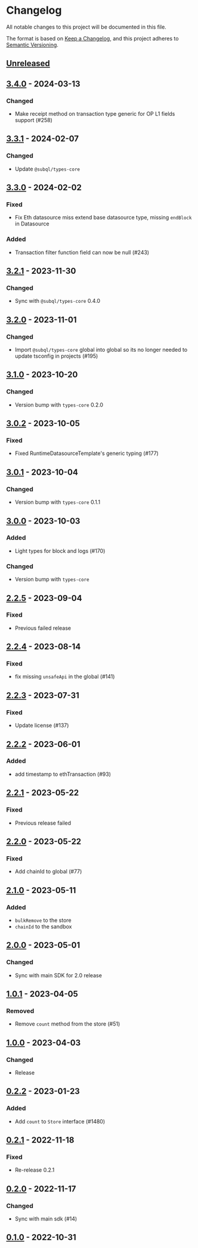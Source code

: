 # Changelog
All notable changes to this project will be documented in this file.

The format is based on [Keep a Changelog](https://keepachangelog.com/en/1.0.0/),
and this project adheres to [Semantic Versioning](https://semver.org/spec/v2.0.0.html).

## [Unreleased]

## [3.4.0] - 2024-03-13
### Changed
- Make receipt method on transaction type generic for OP L1 fields support (#258)

## [3.3.1] - 2024-02-07
### Changed
- Update `@subql/types-core`

## [3.3.0] - 2024-02-02
### Fixed
- Fix Eth datasource miss extend base datasource type, missing `endBlock` in Datasource

### Added
- Transaction filter function field can now be null (#243)

## [3.2.1] - 2023-11-30
### Changed
- Sync with `@subql/types-core` 0.4.0

## [3.2.0] - 2023-11-01
### Changed
- Import `@subql/types-core` global into global so its no longer needed to update tsconfig in projects (#195)

## [3.1.0] - 2023-10-20
### Changed
- Version bump with `types-core` 0.2.0

## [3.0.2] - 2023-10-05
### Fixed
- Fixed RuntimeDatasourceTemplate's generic typing (#177)

## [3.0.1] - 2023-10-04
### Changed
- Version bump with `types-core` 0.1.1

## [3.0.0] - 2023-10-03
### Added
- Light types for block and logs (#170)

### Changed
- Version bump with `types-core`

## [2.2.5] - 2023-09-04
### Fixed
- Previous failed release

## [2.2.4] - 2023-08-14
### Fixed
- fix missing `unsafeApi` in the global (#141)

## [2.2.3] - 2023-07-31
### Fixed
- Update license (#137)

## [2.2.2] - 2023-06-01
### Added
- add timestamp to ethTransaction (#93)

## [2.2.1] - 2023-05-22
### Fixed
- Previous release failed

## [2.2.0] - 2023-05-22
### Fixed
- Add chainId to global (#77)

## [2.1.0] - 2023-05-11
### Added
- `bulkRemove` to the store
- `chainId` to the sandbox

## [2.0.0] - 2023-05-01
### Changed
- Sync with main SDK for 2.0 release

## [1.0.1] - 2023-04-05
### Removed
- Remove `count` method from the store (#51)

## [1.0.0] - 2023-04-03
### Changed
- Release

## [0.2.2] - 2023-01-23
### Added
- Add `count` to `Store` interface (#1480)

## [0.2.1] - 2022-11-18
### Fixed
- Re-release 0.2.1

## [0.2.0] - 2022-11-17
### Changed
- Sync with main sdk (#14)

## [0.1.0] - 2022-10-31
[Unreleased]: https://github.com/subquery/subql-ethereum/compare/types-ethereum/3.4.0...HEAD
[3.4.0]: https://github.com/subquery/subql-ethereum/compare/types-ethereum/3.3.1...types-ethereum/3.4.0
[3.3.1]: https://github.com/subquery/subql-ethereum/compare/types-ethereum/3.3.0...types-ethereum/3.3.1
[3.3.0]: https://github.com/subquery/subql-ethereum/compare/types-ethereum/3.2.1...types-ethereum/3.3.0
[3.2.1]: https://github.com/subquery/subql-ethereum/compare/types-ethereum/3.2.0...types-ethereum/3.2.1
[3.2.0]: https://github.com/subquery/subql-ethereum/compare/types-ethereum/3.1.0...types-ethereum/3.2.0
[3.1.0]: https://github.com/subquery/subql-ethereum/compare/types-ethereum/3.0.2...types-ethereum/3.1.0
[3.0.2]: https://github.com/subquery/subql-ethereum/compare/types/3.0.1...types/3.0.2
[3.0.1]: https://github.com/subquery/subql-ethereum/compare/types/3.0.0...types/3.0.1
[3.0.0]: https://github.com/subquery/subql-ethereum/compare/types/2.2.5...types/3.0.0
[2.2.5]: https://github.com/subquery/subql-ethereum/compare/types/2.2.4...types/2.2.5
[2.2.4]: https://github.com/subquery/subql-ethereum/compare/types/2.2.3...types/2.2.4
[2.2.3]: https://github.com/subquery/subql-ethereum/compare/types/2.2.2...types/2.2.3
[2.2.2]: https://github.com/subquery/subql-ethereum/compare/types/2.2.1...types/2.2.2
[2.2.1]: https://github.com/subquery/subql-ethereum/compare/types/v2.2.0...types/v2.2.1
[2.2.0]: https://github.com/subquery/subql-ethereum/compare/types/v2.1.0...types/v2.2.0
[2.1.0]: https://github.com/subquery/subql-ethereum/compare/types/2.0.0v.../types/v2.1.0
[2.0.0]: https://github.com/subquery/subql-ethereum/compare/types/1.0.1v.../types/v2.0.0
[1.0.1]: https://github.com/subquery/subql-ethereum/compare/types/1.0.0v.../types/v1.0.1
[1.0.0]: https://github.com/subquery/subql-ethereum/compare/types/0.2.2v.../types/v1.0.0
[0.2.2]: https://github.com/subquery/subql-ethereum/compare/types/0.2.1v.../types/v0.2.2
[0.2.1]: https://github.com/subquery/subql-ethereum/compare/types/0.2.0v.../types/v0.2.1
[0.2.0]: https://github.com/subquery/subql-ethereum/compare/types/0.2.0v.../types/v0.2.0
[0.1.0]: https://github.com/subquery/subql-ethereum/tag/v0.1.0
